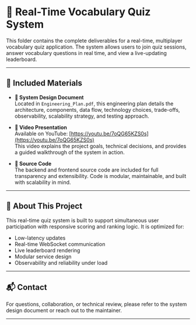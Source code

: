 # 🧠 Real-Time Vocabulary Quiz System

This folder contains the complete deliverables for a real-time, multiplayer vocabulary quiz application. The system allows users to join quiz sessions, answer vocabulary questions in real time, and view a live-updating leaderboard.



---

## 📄 Included Materials

- **📘 System Design Document**  
  Located in `Engineering_Plan.pdf`, this engineering plan details the architecture, components, data flow, technology choices, trade-offs, observability, scalability strategy, and testing approach.

- **🎥 Video Presentation**  
  Available on YouTube: [https://youtu.be/7oQG65KZS0s](https://youtu.be/7oQG65KZS0s)  
  This video explains the project goals, technical decisions, and provides a guided walkthrough of the system in action.

- **🧩 Source Code**  
  The backend and frontend source code are included for full transparency and extensibility. Code is modular, maintainable, and built with scalability in mind.

---

## 🧠 About This Project

This real-time quiz system is built to support simultaneous user participation with responsive scoring and ranking logic. It is optimized for:

- Low-latency updates
- Real-time WebSocket communication
- Live leaderboard rendering
- Modular service design
- Observability and reliability under load

---

## 📬 Contact

For questions, collaboration, or technical review, please refer to the system design document or reach out to the maintainer.

---


